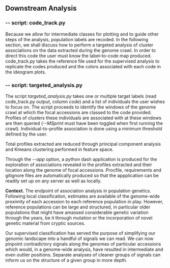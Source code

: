 ## Downstream Analysis

### -- script: code_track.py

Because we allow for intermediate classes for plotting and to guide other steps of the analysis, population labels are recoded. 
In the following section, we shall discuss how to perform a targeted analysis of cluster associations on the data extracted 
during the genome crawl. In order to direct this code the user must know the label-to-code map produced. code_track.py takes the 
reference file used for the supervised analysis to replicate the codes produced and the colors associated with each code in the 
ideogram plots.

### -- script: targeted_analysis.py

The script *targeted_analysis.py* takes one or multiple target labels (read code_track.py output, column _code_) and a list of individuals the 
user wishes to focus on. The script proceeds to identify the windows of the genome crawl at which the focal accessions are classed to the code 
provided. Profiles of clusters these individuals are associated with at these windows are then queried (_--MSprint_ must have been toggled 
when first running the crawl). Individual-to-profile association is done using a minimum threshold defined by the user. 

Total profiles extracted are reduced through principal component analysis and Kmeans clustering performed in feature space.

Through the *--app* option, a python dash application is produced for the exploration of associations revealed in the profiles extracted and 
their location along the genome of focal accessions. Procfile, requirements and gitignore files are automatically produced so that the 
appplication can be readily set up on any server as well as locally.

**Context.** The endpoint of association analysis in population genetics. Following local classificaiton, estimates are available of the genome-wide 
proximity of each accession to each reference population in play. However, reference populations can be large and structured, in particular 
older populations that might have amassed considerable genetic variation through the years, be it through mutation or the incorporation 
of novel genetic material from cryptic sources.

Our supervised classification has served the purpose of simplifying our genomic landscape into a handful of signals we can read. We can now 
pinpoint contradictory signals along the genomes of particular accessions which would, in a genome-wide analysis, have resulted in intermediate 
and even outlier positions. Separate analyses of cleaner groups of signals can inform us on the structure of a given group in more depth.


